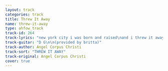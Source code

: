```yaml
---
layout: track
categories: track
title: Threw It Away
name: threw-it-away
type: ahfow_track
track-id: 264
track-lyrics: "new york city i was born and raised\nand i threw it away\nnuthing to do but play guitar all day\nand i threw it away\ni threw it away to ride horses\nbut i had to give it up eventually\nand i never ever thought it could happen\nbut you know those horses they were riding me\n\noh i threw it away\n\ni had a love you donâ€™t find everyday\nand i threw it away\nten thousand dollars i had managed to save\nand i threw it away\ni threw it away on the ocean\nand then i threw it away on the sky\nso what do i need with the ocean\nand what do i need with the sky\n\nthrew it away\ni threw it away\n\nnew york city i was born and raised\nand i threw it away\nnuthing to do but play guitar all day\nand i threw it away\ni threw it away on the ocean\nand then i threw it away on the sky\nso what do i need with the ocean\nand what do i need with the sky \n\ni threw it away\nso sad i threw it away"
track-guitar: "D G\n\n(provided by britta)"
track-author: Angel Corpus Christi
track-sort: "THREW IT AWAY"
track-original: Angel Corpus Christi
cover: true
---
```

